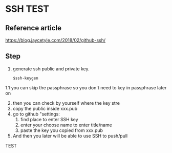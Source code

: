 # SSH TEST

## Reference article
https://blog.jaycetyle.com/2018/02/github-ssh/


## Step

1. generate ssh public and private key.

    `$ssh-keygen`

1.1 you can skip the passphrase so you don't need to key in passphrase later on

2. then you can check by yourself where the key stre
3. copy the public inside xxx.pub
4. go to github "settings:
   1. find place to enter SSH key
   2. enter your choose name to enter title/name
   3. paste the key you copied from xxx.pub
5. And then you later will be able to use SSH to push/pull

TEST
